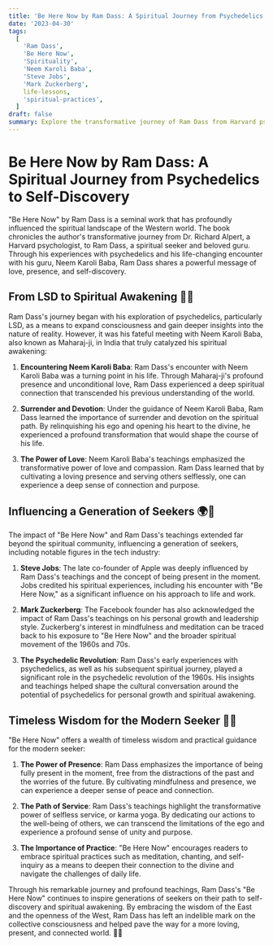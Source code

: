 ```yaml
---
title: 'Be Here Now by Ram Dass: A Spiritual Journey from Psychedelics to Self-Discovery'
date: '2023-04-30'
tags:
  [
    'Ram Dass',
    'Be Here Now',
    'Spirituality',
    'Neem Karoli Baba',
    'Steve Jobs',
    'Mark Zuckerberg',
    life-lessons,
    'spiritual-practices',
  ]
draft: false
summary: Explore the transformative journey of Ram Dass from Harvard psychologist to spiritual guru, as chronicled in his influential book "Be Here Now." Discover how his experiences with psychedelics and his guru, Neem Karoli Baba, helped shape a generation of seekers, including tech visionaries like Steve Jobs and Mark Zuckerberg.
---
```


# Be Here Now by Ram Dass: A Spiritual Journey from Psychedelics to Self-Discovery

"Be Here Now" by Ram Dass is a seminal work that has profoundly influenced the spiritual landscape of the Western world. The book chronicles the author's transformative journey from Dr. Richard Alpert, a Harvard psychologist, to Ram Dass, a spiritual seeker and beloved guru. Through his experiences with psychedelics and his life-changing encounter with his guru, Neem Karoli Baba, Ram Dass shares a powerful message of love, presence, and self-discovery.

## From LSD to Spiritual Awakening 🍄🌈

Ram Dass's journey began with his exploration of psychedelics, particularly LSD, as a means to expand consciousness and gain deeper insights into the nature of reality. However, it was his fateful meeting with Neem Karoli Baba, also known as Maharaj-ji, in India that truly catalyzed his spiritual awakening:

1. **Encountering Neem Karoli Baba**: Ram Dass's encounter with Neem Karoli Baba was a turning point in his life. Through Maharaj-ji's profound presence and unconditional love, Ram Dass experienced a deep spiritual connection that transcended his previous understanding of the world.

2. **Surrender and Devotion**: Under the guidance of Neem Karoli Baba, Ram Dass learned the importance of surrender and devotion on the spiritual path. By relinquishing his ego and opening his heart to the divine, he experienced a profound transformation that would shape the course of his life.

3. **The Power of Love**: Neem Karoli Baba's teachings emphasized the transformative power of love and compassion. Ram Dass learned that by cultivating a loving presence and serving others selflessly, one can experience a deep sense of connection and purpose.

## Influencing a Generation of Seekers 🌍🌠

The impact of "Be Here Now" and Ram Dass's teachings extended far beyond the spiritual community, influencing a generation of seekers, including notable figures in the tech industry:

1. **Steve Jobs**: The late co-founder of Apple was deeply influenced by Ram Dass's teachings and the concept of being present in the moment. Jobs credited his spiritual experiences, including his encounter with "Be Here Now," as a significant influence on his approach to life and work.

2. **Mark Zuckerberg**: The Facebook founder has also acknowledged the impact of Ram Dass's teachings on his personal growth and leadership style. Zuckerberg's interest in mindfulness and meditation can be traced back to his exposure to "Be Here Now" and the broader spiritual movement of the 1960s and 70s.

3. **The Psychedelic Revolution**: Ram Dass's early experiences with psychedelics, as well as his subsequent spiritual journey, played a significant role in the psychedelic revolution of the 1960s. His insights and teachings helped shape the cultural conversation around the potential of psychedelics for personal growth and spiritual awakening.

## Timeless Wisdom for the Modern Seeker 📖✨

"Be Here Now" offers a wealth of timeless wisdom and practical guidance for the modern seeker:

1. **The Power of Presence**: Ram Dass emphasizes the importance of being fully present in the moment, free from the distractions of the past and the worries of the future. By cultivating mindfulness and presence, we can experience a deeper sense of peace and connection.

2. **The Path of Service**: Ram Dass's teachings highlight the transformative power of selfless service, or karma yoga. By dedicating our actions to the well-being of others, we can transcend the limitations of the ego and experience a profound sense of unity and purpose.

3. **The Importance of Practice**: "Be Here Now" encourages readers to embrace spiritual practices such as meditation, chanting, and self-inquiry as a means to deepen their connection to the divine and navigate the challenges of daily life.

Through his remarkable journey and profound teachings, Ram Dass's "Be Here Now" continues to inspire generations of seekers on their path to self-discovery and spiritual awakening. By embracing the wisdom of the East and the openness of the West, Ram Dass has left an indelible mark on the collective consciousness and helped pave the way for a more loving, present, and connected world. 🙏💜
